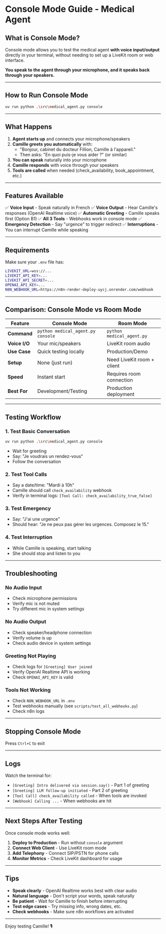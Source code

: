 # Console Mode Guide - Medical Agent

## What is Console Mode?

Console mode allows you to test the medical agent **with voice input/output** directly in your terminal, without needing to set up a LiveKit room or web interface.

**You speak to the agent through your microphone, and it speaks back through your speakers.**

---

## How to Run Console Mode

```bash
uv run python .\src\medical_agent.py console
```

---

## What Happens

1. **Agent starts up** and connects your microphone/speakers
2. **Camille greets you automatically** with:
   - "Bonjour, cabinet du docteur Fillion, Camille à l'appareil."
   - Then asks: "En quoi puis-je vous aider ?" (or similar)
3. **You can speak** naturally into your microphone
4. **Camille responds** with voice through your speakers
5. **Tools are called** when needed (check_availability, book_appointment, etc.)

---

## Features Available

✅ **Voice Input** - Speak naturally in French
✅ **Voice Output** - Hear Camille's responses (OpenAI Realtime voice)
✅ **Automatic Greeting** - Camille speaks first (Option B1)
✅ **All 3 Tools** - Webhooks work in console mode
✅ **Emergency Detection** - Say "urgence" to trigger redirect
✅ **Interruptions** - You can interrupt Camille while speaking

---

## Requirements

Make sure your `.env` file has:

```bash
LIVEKIT_URL=wss://...
LIVEKIT_API_KEY=...
LIVEKIT_API_SECRET=...
OPENAI_API_KEY=...
N8N_WEBHOOK_URL=https://n8n-render-deploy-uycj.onrender.com/webhook
```

---

## Comparison: Console Mode vs Room Mode

| Feature | Console Mode | Room Mode |
|---------|-------------|-----------|
| **Command** | `python medical_agent.py console` | `python medical_agent.py` |
| **Voice I/O** | Your mic/speakers | LiveKit room audio |
| **Use Case** | Quick testing locally | Production/Demo |
| **Setup** | None (just run) | Need LiveKit room + client |
| **Speed** | Instant start | Requires room connection |
| **Best For** | Development/Testing | Production deployment |

---

## Testing Workflow

### 1. Test Basic Conversation
```bash
uv run python .\src\medical_agent.py console
```
- Wait for greeting
- Say: "Je voudrais un rendez-vous"
- Follow the conversation

### 2. Test Tool Calls
- Say a date/time: "Mardi à 10h"
- Camille should call `check_availability` webhook
- Verify in terminal logs: `[Tool Call: check_availability_true_false]`

### 3. Test Emergency
- Say: "J'ai une urgence"
- Should hear: "Je ne peux pas gérer les urgences. Composez le 15."

### 4. Test Interruption
- While Camille is speaking, start talking
- She should stop and listen to you

---

## Troubleshooting

### No Audio Input
- Check microphone permissions
- Verify mic is not muted
- Try different mic in system settings

### No Audio Output
- Check speaker/headphone connection
- Verify volume is up
- Check audio device in system settings

### Greeting Not Playing
- Check logs for `[Greeting] User joined`
- Verify OpenAI Realtime API is working
- Check `OPENAI_API_KEY` is valid

### Tools Not Working
- Check `N8N_WEBHOOK_URL` in `.env`
- Test webhooks manually (see `scripts/test_all_webhooks.py`)
- Check n8n logs

---

## Stopping Console Mode

Press `Ctrl+C` to exit

---

## Logs

Watch the terminal for:
- `[Greeting] Intro delivered via session.say()` - Part 1 of greeting
- `[Greeting] LLM follow-up initiated` - Part 2 of greeting
- `[Tool Call] check_availability called` - When tools are invoked
- `[Webhook] Calling ...` - When webhooks are hit

---

## Next Steps After Testing

Once console mode works well:

1. **Deploy to Production** - Run without `console` argument
2. **Connect Web Client** - Use LiveKit room mode
3. **Add Telephony** - Connect SIP/PSTN for phone calls
4. **Monitor Metrics** - Check LiveKit dashboard for usage

---

## Tips

- **Speak clearly** - OpenAI Realtime works best with clear audio
- **Natural language** - Don't script your words, speak naturally
- **Be patient** - Wait for Camille to finish before interrupting
- **Test edge cases** - Try missing info, wrong dates, etc.
- **Check webhooks** - Make sure n8n workflows are activated

---

Enjoy testing Camille! 🎙️
